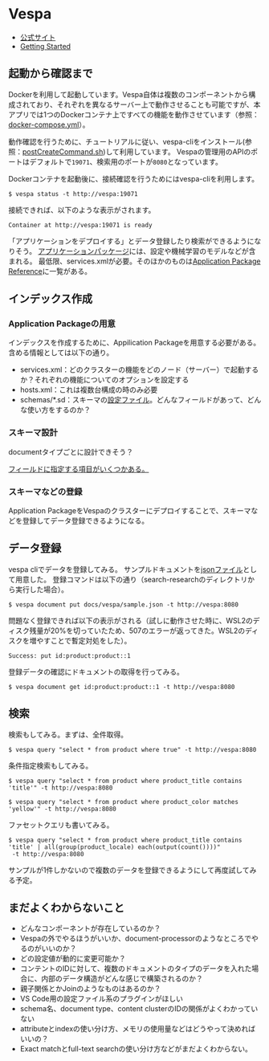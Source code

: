 # Vespa

* [公式サイト](https://vespa.ai/)
* [Getting Started](https://docs.vespa.ai/en/getting-started.html)

## 起動から確認まで

Dockerを利用して起動しています。Vespa自体は複数のコンポーネントから構成されており、それぞれを異なるサーバー上で動作させることも可能ですが、本アプリでは1つのDockerコンテナ上ですべての機能を動作させています（参照：[docker-compose.yml](../../docker-compose.yml)）。

動作確認を行うために、チュートリアルに従い、vespa-cliをインストール(参照：[postCreateCommand.sh](../../.devcontainer/postCreateCommand.sh))して利用しています。
Vespaの管理用のAPIのポートはデフォルトで`19071`、検索用のポートが`8080`となっています。

Dockerコンテナを起動後に、接続確認を行うためにはvespa-cliを利用します。

```
$ vespa status -t http://vespa:19071
```

接続できれば、以下のような表示がされます。

```
Container at http://vespa:19071 is ready
```

「アプリケーションをデプロイする」とデータ登録したり検索ができるようになりそう。
[アプリケーションパッケージ](https://docs.vespa.ai/en/application-packages.html)には、設定や機械学習のモデルなどが含まれる。
最低限、services.xmlが必要。そのほかのものは[Application Package Reference](https://docs.vespa.ai/en/reference/application-packages-reference.html)に一覧がある。



## インデックス作成

### Application Packageの用意

インデックスを作成するために、Appilication Packageを用意する必要がある。含める情報としては以下の通り。

* services.xml：どのクラスターの機能をどのノード（サーバー）で起動するか？それぞれの機能についてのオプションを設定する
* hosts.xml：これは複数台構成の時のみ必要
* schemas/*.sd：スキーマの[設定ファイル](https://docs.vespa.ai/en/reference/schema-reference.html)。どんなフィールドがあって、どんな使い方をするのか？

### スキーマ設計

documentタイプごとに設計できそう？

[フィールドに指定する項目がいくつかある。](https://docs.vespa.ai/en/schemas.html)

### スキーマなどの登録

Application PackageをVespaのクラスターにデプロイすることで、スキーマなどを登録してデータ登録できるようになる。


## データ登録

vespa cliでデータを登録してみる。
サンプルドキュメントを[jsonファイル](./sample.json)として用意した。
登録コマンドは以下の通り（search-researchのディレクトリから実行した場合）。

```
$ vespa document put docs/vespa/sample.json -t http://vespa:8080
```

問題なく登録できれば以下の表示がされる（試しに動作させた時に、WSL2のディスク残量が20%を切っていたため、507のエラーが返ってきた。WSL2のディスクを増やすことで暫定対処をした）。

```
Success: put id:product:product::1
```

登録データの確認にドキュメントの取得を行ってみる。

```
$ vespa document get id:product:product::1 -t http://vespa:8080
```


## 検索


検索もしてみる。まずは、全件取得。

```
$ vespa query "select * from product where true" -t http://vespa:8080
```

条件指定検索もしてみる。

```
$ vespa query "select * from product where product_title contains 'title'" -t http://vespa:8080
```

```
$ vespa query "select * from product where product_color matches 'yellow'" -t http://vespa:8080
```

ファセットクエリも書いてみる。

```
$ vespa query "select * from product where product_title contains 'title' | all(group(product_locale) each(output(count())))"
 -t http://vespa:8080
```

サンプルが1件しかないので複数のデータを登録できるようにして再度試してみる予定。

## まだよくわからないこと

* どんなコンポーネントが存在しているのか？
* Vespaの外でやるほうがいいか、document-processorのようなところでやるのがいいのか？
* どの設定値が動的に変更可能か？
* コンテントのIDに対して、複数のドキュメントのタイプのデータを入れた場合に、内部のデータ構造がどんな感じで構築されるのか？
* 親子関係とかJoinのようなものはあるのか？
* VS Code用の設定ファイル系のプラグインがほしい
* schema名、document type、content clusterのIDの関係がよくわかっていない
* attributeとindexの使い分け方、メモリの使用量などはどうやって決めればいいの？
* Exact matchとfull-text searchの使い分け方などがまだよくわからない。

